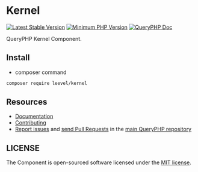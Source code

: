 Kernel
=================

[![Latest Stable Version](http://img.shields.io/packagist/v/leevel/kernel.svg)](https://packagist.org/packages/leevel/kernel)
<a href="https://php.net"><img src="https://img.shields.io/badge/php-%3E%3D%208.1.0-8892BF.svg" alt="Minimum PHP Version"></a>
[![QueryPHP Doc](https://img.shields.io/badge/docs-passing-green.svg?maxAge=2592000)](https://www.queryphp.com/docs/)

QueryPHP Kernel Component.

## Install

- composer command

```bash
composer require leevel/kernel
```

Resources
---------

  * [Documentation](https://www.queryphp.com/docs/architecture/kernel.html)
  * [Contributing](https://www.queryphp.com/docs/developer/)
  * [Report issues](https://github.com/hunzhiwange/framework/issues) and
    [send Pull Requests](https://github.com/hunzhiwange/framework/pulls)
    in the [main QueryPHP repository](https://github.com/hunzhiwange/framework)

## LICENSE

The Component is open-sourced software licensed under the [MIT license](LICENSE).